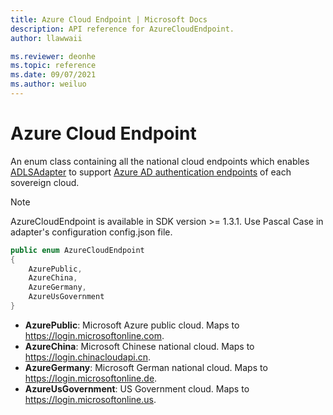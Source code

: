 ```yaml
---
title: Azure Cloud Endpoint | Microsoft Docs
description: API reference for AzureCloudEndpoint.
author: llawwaii

ms.reviewer: deonhe 
ms.topic: reference 
ms.date: 09/07/2021
ms.author: weiluo
---
```


# Azure Cloud Endpoint

An enum class containing all the national cloud endpoints which enables [ADLSAdapter](./../storage/adlsadapter.md) to support [Azure AD authentication endpoints](/azure/active-directory/develop/authentication-national-cloud#azure-ad-authentication-endpoints) of each sovereign cloud.

> [!NOTE]
> AzureCloudEndpoint is available in SDK version >= 1.3.1. Use Pascal Case in adapter's configuration config.json file.

```csharp
public enum AzureCloudEndpoint
{
    AzurePublic,
    AzureChina,
    AzureGermany,
    AzureUsGovernment
}
```

* **AzurePublic**: Microsoft Azure public cloud. Maps to https://login.microsoftonline.com.
* **AzureChina**: Microsoft Chinese national cloud. Maps to https://login.chinacloudapi.cn.
* **AzureGermany**: Microsoft German national cloud. Maps to https://login.microsoftonline.de.
* **AzureUsGovernment**: US Government cloud. Maps to https://login.microsoftonline.us.

